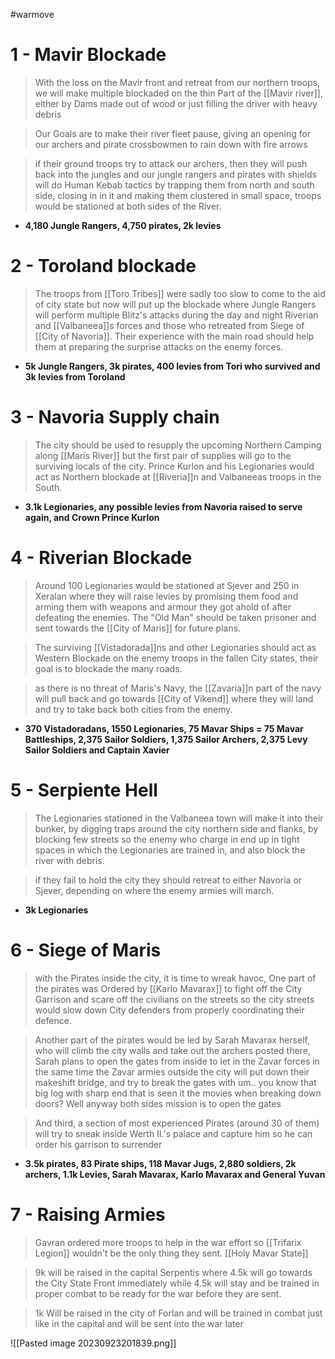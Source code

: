 #warmove 
# 1 - Mavir Blockade

> With the loss on the Mavir front and retreat from our northern troops, we will make multiple  blockaded on the thin Part of the [[Mavir river]], either by Dams made out of wood or just filling the driver with heavy debris 

> Our Goals are to make their river fleet pause, giving an opening for our archers and pirate crossbowmen to rain down with fire arrows 

> if their ground troops try to attack our archers, then they will push back into the jungles and our jungle rangers and pirates with shields will do Human Kebab tactics by trapping them from north and south side, closing in in it and making them clustered in small space, troops would be stationed at both sides of the River.

- __4,180 Jungle Rangers, 4,750 pirates, 2k levies__
# 2 - Toroland blockade

 > The troops from [[Toro Tribes]] were sadly too slow to come to the aid of city state but now will put up the blockade where Jungle Rangers will perform multiple Blitz's attacks during the day and night Riverian and [[Valbaneea]]s forces and those who retreated from Siege of [[City of Navoria]]. Their experience with the main road should help them at preparing the surprise attacks on the enemy forces. 

- __5k Jungle Rangers, 3k pirates, 400 levies from Tori who survived and 3k levies from Toroland__
# 3 - Navoria Supply chain

 > The city should be used to resupply the upcoming Northern Camping along [[Maris River]] but the first pair of supplies will go to the surviving locals of the city.  Prince Kurlon and his Legionaries would act as Northern blockade at [[Riveria]]n and Valbaneeas troops in the South.

- __3.1k Legionaries, any possible levies from Navoria raised to serve again, and Crown Prince Kurlon__
# 4 - Riverian Blockade

 > Around 100 Legionaries would be stationed at Sjever and 250 in Xeralan where they will raise levies by promising them food and arming them with weapons and armour they got ahold of after defeating the enemies.  The "Old Man" should be taken prisoner and sent towards the [[City of Maris]] for future plans.

> The surviving [[Vistadorada]]ns and other Legionaries should act as Western Blockade on the enemy troops in the fallen City states, their goal is to blockade the many roads.  

> as there is no threat of Maris's Navy, the [[Zavaria]]n part of the navy will pull back and go towards [[City of Vikend]] where they will land and try to take back both cities from the enemy. 

- __370 Vistadoradans, 1550 Legionaries, 75 Mavar Ships = 75 Mavar Battleships, 2,375 Sailor Soldiers, 1,375 Sailor Archers, 2,375  Levy Sailor Soldiers and Captain Xavier__
# 5 - Serpiente Hell

> The Legionaries stationed in the Valbaneea town will make it into their bunker, by digging traps around the city northern side and flanks, by blocking few streets so the enemy who charge in end up in tight spaces in which the Legionaries are trained in, and also block the river with debris.

> if they fail to hold the city they should retreat to either Navoria or Sjever, depending on where the enemy armies will march.

- __3k Legionaries__
#  6 - Siege of Maris

> with the Pirates inside the city, it is time to wreak havoc, One part of the pirates was Ordered by [[Karlo Mavarax]] to fight off the City Garrison and scare off the civilians on the streets so the city streets would slow down City defenders from properly coordinating their defence.

> Another part of the pirates would be led by Sarah Mavarax herself, who will climb the city walls and take out the archers posted there, Sarah plans to open the gates from inside to let in the Zavar forces in the same time the Zavar armies outside the city will put down their makeshift bridge, and try to break the gates with um.. you know that big log with sharp end that is seen it the movies when breaking down doors?  Well anyway both sides mission is to open the gates 

> And third, a section of most experienced Pirates (around 30 of them) will try to sneak inside Werth II.'s palace and capture him so he can order his garrison to surrender

- __3.5k pirates, 83 Pirate ships, 118 Mavar Jugs, 2,880 soldiers, 2k archers, 1.1k Levies, Sarah Mavarax, Karlo Mavarax and General Yuvan__
# 7 - Raising Armies

> Gavran ordered more troops to help in the war effort so [[Trifarix Legion]] wouldn't be the only thing they sent. [[Holy Mavar State]]

> 9k will be raised in the capital Serpentis where 4.5k will go towards the City State Front immediately while 4.5k will stay and be trained in proper combat to be ready for the war before they are sent.

> 1k Will be raised in the city of Forlan and will be trained in combat just like in the capital and will be sent into the war later

![[Pasted image 20230923201839.png]]
